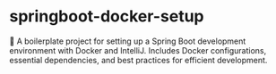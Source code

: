 # springboot-docker-setup
🚀 A boilerplate project for setting up a Spring Boot development environment with Docker and IntelliJ. Includes Docker configurations, essential dependencies, and best practices for efficient development.
